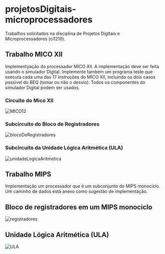 # projetosDigitais-microprocessadores
Trabalhos solicitados na disciplina de Projetos Digitais e Microprocessadores (ci1210).

## Trabalho MICO XII
Implementyação do processador MICO XII. A implementação deve ser feita usando o simulador Digital. Implemente também um programa teste que executa cada uma das 17 instruções do MICO XII, incluindo os dois casos possível do BEQ (tomar ou não o desvio).
Todos os componentes do simulador Digital podem ser usados.

### Circuito do Mico XII
![MICO12](https://github.com/JulianaZambon/projetosDigitais-microprocessadores/assets/64793722/530b74e1-6e2b-4473-a209-04374af2b223)

### Subcircuito do Bloco de Registradores
![blocoDeRegistradores](https://github.com/JulianaZambon/projetosDigitais-microprocessadores/assets/64793722/ad49c739-c016-45b5-823e-8ec9cb96acba)

### Subcircuito da Unidade Lógica Aritmética (ULA)

![unidadeLogicaAritmetica](https://github.com/JulianaZambon/projetosDigitais-microprocessadores/assets/64793722/d046e330-4f5c-4683-808c-c97c57d697d7)

## Trabalho MIPS
Implementação um processador que é um subconjunto do MIPS monociclo. Um caminho de dados está anexo como sugestão de implementação.

## Bloco de registradores em um MIPS monociclo
![registradores](https://github.com/JulianaZambon/projetosDigitais-microprocessadores/assets/64793722/e26aca2d-3283-48d4-867b-b81d4646530b)


## Unidade Lógica Aritmética (ULA)
![ULA](https://github.com/JulianaZambon/projetosDigitais-microprocessadores/assets/64793722/07a02dac-fe1f-4b82-b704-d4b2add3ddd4)



